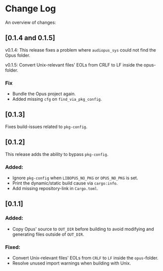 # Change Log

An overview of changes:

## [0.1.4 and 0.1.5]

v0.1.4:
This release fixes a problem where `audiopus_sys` could not find the
Opus folder.

v0.1.5:
Convert Unix-relevant files' EOLs from CRLF to LF inside the opus-folder.

### **Fix**
* Bundle the Opus project again.
* Added missing `cfg` on `find_via_pkg_config`.

## [0.1.3]

Fixes build-issues related to `pkg-config`.

## [0.1.2]

This release adds the ability to bypass `pkg-config`.

### **Added:**

* Ignore `pkg-config` when `LIBOPUS_NO_PKG` or `OPUS_NO_PKG` is set.
* Print the dynamic/static build cause via `cargo:info`.
* Add missing repository-link in `Cargo.toml`.

## [0.1.1]

### **Added:**

* Copy Opus' source to `OUT_DIR` before building to avoid modifying and generating files outside of `OUT_DIR`.

### **Fixed:**
* Convert Unix-relevant files' EOLs from `CRLF` to `LF` inside the `opus`-folder.
* Resolve unused import warnings when building with Unix.

